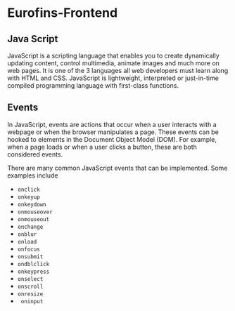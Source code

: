 # Eurofins-Frontend

## Java Script

JavaScript is a scripting language that enables you to create dynamically updating content, control multimedia, animate images and much more on web pages. It is one of the 3 languages all web developers must learn along with HTML and CSS. JavaScript is lightweight, interpreted or just-in-time compiled programming language with first-class functions.

## Events

In JavaScript, events are actions that occur when a user interacts with a webpage or when the browser manipulates a page. These events can be hooked to elements in the Document Object Model (DOM). For example, when a page loads or when a user clicks a button, these are both considered events.

There are many common JavaScript events that can be implemented. Some examples include 

* `onclick`
* `onkeyup`
* `onkeydown`
* `onmouseover`
* `onmouseout`
* `onchange`
* `onblur`
* `onload`
* `onfocus`
* `onsubmit`
* `ondblclick`
* `onkeypress`
* `onselect`
* `onscroll`
* `onresize` 
* ` oninput` 

